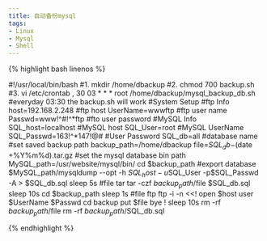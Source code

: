 ```yaml
---
title: 自动备份mysql
tags:
- Linux
- Mysql
- Shell
---
```


{% highlight bash linenos %}

#!/usr/local/bin/bash
#1. mkdir /home/dbackup
#2. chmod 700 backup.sh
#3. vi /etc/crontab , 30 03 * * * root /home/dbackup/mysql_backup_db.sh
#everyday 03:30 the backup.sh will work
#System Setup
#ftp Info
host=192.168.2.248 #ftp host
UserName=wwwftp #ftp user name
Passwd=www!^#!^*ftp #fto user password
#MySQL Info
SQL_host=localhost #MySQL host
SQL_User=root #MySQL UserName
SQL_Passwd=163!^*147!@# #User Password
SQL_db=all #database name
#set saved backup path
backup_path=/home/dbackup
file=$SQL_db-$(date +%Y%m%d).tar.gz
#set the mysql database bin path
MySQL_path=/usr/website/mysql/bin/
cd $backup_path
#export database
$MySQL_path/mysqldump --opt -h $SQL_host -u$SQL_User -p$SQL_Passwd -A > $SQL_db.sql
sleep 5s
#file tar
tar -czf $backup_path/$file $SQL_db.sql
sleep 10s
cd $backup_path
sleep 1s
#file ftp
ftp -i -n <<!
open $host
user $UserName $Passwd
cd backup
put $file
bye
!
sleep 10s
rm -rf $backup_path/$file
rm -rf $backup_path/$SQL_db.sql

{% endhighlight %}
